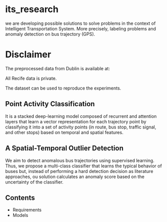 # its_research
we are developing possible solutions to solve problems in the context of Intelligent Transportation System.
More precisely, labeling problems and anomaly detection on bus trajectory (GPS). 

# Disclaimer
The preprocessed data from Dublin is available at:

All Recife data is private.

The dataset can be used to reproduce the experiments.

## Point Activity Classification
It is a stacked deep-learning model composed of recurrent and attention layers that learn a vector representation for each trajectory point by classifying it into a set of activity points (in route, bus stop, traffic signal, and other stops) based on temporal and spatial features.


## A Spatial-Temporal Outlier Detection
We aim to detect anomalous bus trajectories using supervised learning. Thus, we  propose a multi-class classifier that learns 
the typical behavior of buses but, instead of performing a hard detection decision as literature approaches, ou solution calculates an anomaly score based on the uncertainty of the classifier.

## Contents
* Requirements
* Models
